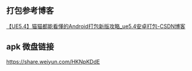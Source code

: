 

## 打包参考博客

[【UE5.4】猫猫都能看懂的Android打包新版攻略_ue5.4安卓打包-CSDN博客](https://blog.csdn.net/qq_35587645/article/details/139207695)

## apk 微盘链接

https://share.weiyun.com/HKNpKDdE

